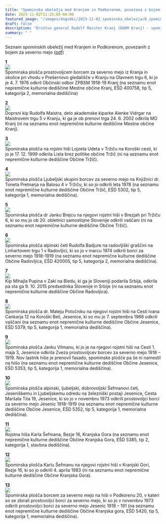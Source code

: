 ```yaml
---
title: "Spominska obeležja med Kranjem in Podkorenom, povezana z bojem za severno mejo" 
date: 2023-11-02T11:25:05-04:00
featured_image: "/images/dogodki/2023-11-02_spominska_obelezja/8_spominska_obelezja_2023-11-02.png"
draft: false
description: "Društvo general Rudolf Maister Kranj (DGRM Kranj) - spominska obeležja - seznam"
summary: " "
---
```


Seznam spominskih obeležij med Kranjem in Podkorenom, povezanih z bojem za severno mejo ([pdf](/objave-pdf/Seznam_spominskih_obelezij.pdf))

**1**  
![](/images/dogodki/2023-11-02_spominska_obelezja/1_spominska_obelezja_2023-11-02.png "")  
Spominska plošča prostovoljcem borcem za severno mejo iz Kranja in okolice pri vhodu v Prešernovo gledališče v Kranju na Glavnem trgu 6, ki jo je 4. 7. 1976 odkril Občinski odbor ZPBSM 1918-19 Kranj (na seznamu enot nepremične kulturne dediščine Mestne občine Kranj, EŠD 400758, tip 5, kategorija 2, memorialna dediščina)

**2**  
![](/images/dogodki/2023-11-02_spominska_obelezja/2_spominska_obelezja_2023-11-02.png "")  
Doprsni kip Rudolfa Maistra, delo akademske kiparke Alenke Vidrgar na Maistrovem trgu 5 v Kranju, ki ga je ob prenovi trga 24. 6. 2002 odkrila MO Kranj (ni na seznamu enot nepremične kulturne dediščine Mestne občine Kranj).

**3**  
![](/images/dogodki/2023-11-02_spominska_obelezja/3_spominska_obelezja_2023-11-02.png "")  
Spominska plošča na rojstni hiši Lojzeta Udeta v Tržiču na Koroški cesti, ki jo je 17. 12. 1999 odkrila Lista brez politike občine Tržič (ni na seznamu enot nepremične kulturne dediščine Občine Tržič).

**4**  
![](/images/dogodki/2023-11-02_spominska_obelezja/4_spominska_obelezja_2023-11-02.png "")  
Spominska plošča Ljubeljski skupini borcev za severno mejo na Knjižnici dr. Toneta Pretnarja na Balosu 4 v Tržiču, ki so jo odkrili leta  1978 (na seznamu enot nepremične kulturne dediščine Občine Tržič, EŠD 5302, tip 5, kategorija 1, memorialna dediščina).

**5**  
![](/images/dogodki/2023-11-02_spominska_obelezja/5_spominska_obelezja_2023-11-02.png "")  
Spominska plošča dr Janku Brejcu na njegovi rojstni hiši v Brezjah pri Tržiču 6, ki so mu jo ob 20. obletnici samostojne Slovenije odkrili vaščani (ni na seznamu enot nepremične kulturne dediščine Občine Tržič).

**6**  
![](/images/dogodki/2023-11-02_spominska_obelezja/6_spominska_obelezja_2023-11-02.png "")  
Spominska plošča alpinski četi Rudolfa Badjure na radovljiški graščini na Linhartovem trgu 1 v Radovljici, 
ki so jo v marcu 1974 odkrili borci za severno mejo 1918-1919 (na seznamu enot nepremične kulturne dediščine Občine Radovljica, EŠD 420005, tip 5, kategorija 2, memorialna dediščina).

**7**  
![](/images/dogodki/2023-11-02_spominska_obelezja/7_spominska_obelezja_2023-11-02.png "")  
Kip Mihajla Pupina v Zaki na Bledu, ki ga je Sloveniji podarila Srbija, odkrila pa sta ga 9. 10. 2015 predsednika Slovenije in Srbije (ni na seznamu enot nepremične kulturne dediščine Občine Radovljica).

**8**  
![](/images/dogodki/2023-11-02_spominska_obelezja/8_spominska_obelezja_2023-11-02.png "")  
Spominska plošča dr. Mateju Potočniku na njegovi rojstni hiši na Cesti Ivana Cankarja 12 na Koroški Beli, Jesenice, ki so mu jo 7. septembra 1968 odkrili vaščani (na seznamu enot nepremične kulturne dediščine Občine Jesenice, EŠD 5379, tip 5, kategorija 1, memorialna dediščina).

**9**  
![](/images/dogodki/2023-11-02_spominska_obelezja/9_spominska_obelezja_2023-11-02.png "")  
Spominska plošča Janku Vilmanu, ki jo je na njegovi rojstni hiši na Cesti 1. maja 3, Jesenice odkrila Zveza prostovoljcev borcev za severno mejo 1918 – 1919. Nov lastnik hiše je prenovil fasado, spominske plošče pa še ni namestil na hišo (na seznamu enot nepremične kulturne dediščine Občine Jesenice, 
EŠD 5353, tip 5, kategorija 1, memorialna dediščina).

**10**  
![](/images/dogodki/2023-11-02_spominska_obelezja/10_spominska_obelezja_2023-11-02.png "")  
Spominska plošča alpinski, ljubeljski, dobrovoljski Šefmanovi četi, Jeseniškemu in Ljubeljskemu odredu na železniški postaji Jesenice, Cesta Maršala Tita 19, Jesenice, ki so jo v novembru 1973 odkrili prostovoljci borci za severno mejo Jesenic 1918-1919 (na seznamu enot nepremične kulturne dediščine Občine Jesenice, EŠD 5352, tip 5, kategorija 1, memorialna dediščina).

**11**  
![](/images/dogodki/2023-11-02_spominska_obelezja/11_spominska_obelezja_2023-11-02.png "")  
Rojstna hiša Karla Šefmana, Bezje 16, Kranjska Gora (na seznamu enot nepremične kulturne dediščine Občine Kranjska Gora, EŠD 5385, tip 2, kategorija 1, stavbna dediščina).

**12**  
![](/images/dogodki/2023-11-02_spominska_obelezja/12_spominska_obelezja_2023-11-02.png "")  
Spominska plošča Karlu Šefmanu na njegovi rojstni hiši v Kranjski Gori, Bezje 16, ki so jo odkrili 4. aprila 1983 (ni na seznamu enot nepremične kulturne dediščine Občine Kranjska Gora).

**13**  
![](/images/dogodki/2023-11-02_spominska_obelezja/13_spominska_obelezja_2023-11-02.png "")  
Spominska plošča borcem za severno mejo na hiši v Podkorenu 20, v kateri so se zbirali prostovoljci borci za severno mejo, ki so jo v novembru 1973 odkrili prostovoljci borci za severno mejo Jesenic 1918 – 191 (na seznamu enot nepremične kulturne dediščine Občine Kranjska gora, EŠD 5420, tip 5, kategorija 1, memorialna dediščina).